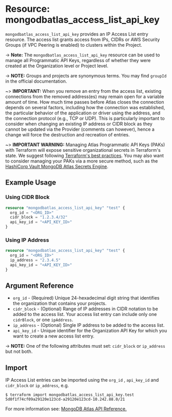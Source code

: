 # Resource: mongodbatlas_access_list_api_key

`mongodbatlas_access_list_api_key` provides an IP Access List entry resource. The access list grants access from IPs, CIDRs or AWS Security Groups (if VPC Peering is enabled) to clusters within the Project.
    
-> **Note:** The `mongodbatlas_access_list_api_key` resource can be used to manage all Programmatic API Keys, regardless of whether they were created at the Organization level or Project level. 

-> **NOTE:** Groups and projects are synonymous terms. You may find `groupId` in the official documentation.

~> **IMPORTANT:**
When you remove an entry from the access list, existing connections from the removed address(es) may remain open for a variable amount of time. How much time passes before Atlas closes the connection depends on several factors, including how the connection was established, the particular behavior of the application or driver using the address, and the connection protocol (e.g., TCP or UDP). This is particularly important to consider when changing an existing IP address or CIDR block as they cannot be updated via the Provider (comments can however), hence a change will force the destruction and recreation of entries.  

~> **IMPORTANT WARNING:** Managing Atlas Programmatic API Keys (PAKs) with Terraform will expose sensitive organizational secrets in Terraform's state. We suggest following [Terraform's best practices](https://developer.hashicorp.com/terraform/language/state/sensitive-data). You may also want to consider managing your PAKs via a more secure method, such as the [HashiCorp Vault MongoDB Atlas Secrets Engine](https://developer.hashicorp.com/vault/docs/secrets/mongodbatlas).


## Example Usage

### Using CIDR Block
```terraform
resource "mongodbatlas_access_list_api_key" "test" {
  org_id = "<ORG_ID>"
  cidr_block = "1.2.3.4/32"
  api_key_id = "<API_KEY_ID>"
}
```

### Using IP Address
```terraform
resource "mongodbatlas_access_list_api_key" "test" {
  org_id = "<ORG_ID>"
  ip_address = "2.3.4.5"
  api_key_id = "<API_KEY_ID>"
}
```

## Argument Reference

* `org_id` - (Required) Unique 24-hexadecimal digit string that identifies the organization that contains your projects.
* `cidr_block` - (Optional) Range of IP addresses in CIDR notation to be added to the access list. Your access list entry can include only one `cidrBlock`, or one `ipAddress`.
* `ip_address` - (Optional) Single IP address to be added to the access list.
* `api_key_id` - Unique identifier for the Organization API Key for which you want to create a new access list entry.

-> **NOTE:** One of the following attributes must set: `cidr_block`  or `ip_address` but not both.

## Import

IP Access List entries can be imported using the `org_id` , `api_key_id` and `cidr_block` or `ip_address`, e.g.

```
$ terraform import mongodbatlas_access_list_api_key.test 5d0f1f74cf09a29120e123cd-a29120e123cd-10.242.88.0/21
```

For more information see: [MongoDB Atlas API Reference.](https://www.mongodb.com/docs/atlas/reference/api-resources-spec/#tag/Programmatic-API-Keys/operation/createApiKeyAccessList)
